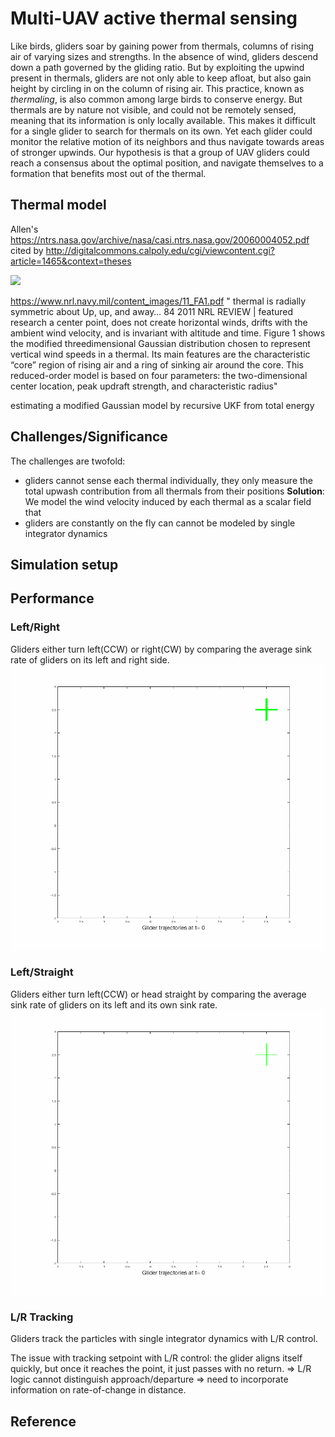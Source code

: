 
# Multi-UAV active thermal sensing

Like birds, gliders soar by gaining power from thermals, columns of rising air of varying sizes and strengths. 
In the absence of wind, gliders descend down a path governed by the gliding ratio. 
But by exploiting the upwind present in thermals, gliders are not only able to keep afloat, but also gain height by circling in on the column of rising air. 
This practice, known as *thermaling*, is also common among large birds to conserve energy. 
But thermals are by nature not visible, and could not be remotely sensed, meaning that its information is only locally available. 
This makes it difficult for a single glider to search for thermals on its own. 
Yet each glider could monitor the relative motion of its neighbors and thus navigate towards areas of stronger upwinds. Our hypothesis is that a group of UAV gliders could reach a consensus about the optimal position, and navigate themselves to a formation that benefits most out of the thermal.

## Thermal model
Allen's https://ntrs.nasa.gov/archive/nasa/casi.ntrs.nasa.gov/20060004052.pdf cited by
http://digitalcommons.calpoly.edu/cgi/viewcontent.cgi?article=1465&context=theses

![](http://campar.in.tum.de/twiki/pub/Chair/HaukeHeibelGaussianDerivatives/gauss2d00.png)

https://www.nrl.navy.mil/content_images/11_FA1.pdf
" thermal is radially symmetric about
Up, up, and away…
84 2011 NRL REVIEW | featured research
a center point, does not create horizontal winds, drifts
with the ambient wind velocity, and is invariant with
altitude and time. Figure 1 shows the modified threedimensional
Gaussian distribution chosen to represent
vertical wind speeds in a thermal. Its main features
are the characteristic “core” region of rising air and a
ring of sinking air around the core. This reduced-order
model is based on four parameters: the two-dimensional
center location, peak updraft strength, and characteristic
radius"

estimating a modified Gaussian model by recursive UKF from total energy
 
## Challenges/Significance
The challenges are twofold:

- gliders cannot sense each thermal individually, they only measure the total upwash contribution from all thermals from their positions
__Solution__: We model the wind velocity induced by each thermal as a scalar field that
- gliders are constantly on the fly can cannot be modeled by single integrator dynamics


 
## Simulation setup

## Performance

### Left/Right
Gliders either turn left(CCW) or right(CW) by comparing the average sink rate of gliders on its left and right side.
![](test41.gif)

### Left/Straight
Gliders either turn left(CCW) or head straight by comparing the average sink rate of gliders on its left and its own sink rate.
![](test42.gif)

### L/R Tracking
Gliders track the particles with single integrator dynamics with L/R control.

The issue with tracking setpoint with L/R control: the glider aligns itself quickly, but once it reaches the point, it just passes with no return. => L/R logic cannot distinguish approach/departure => need to incorporate information on rate-of-change in distance.

## Reference
